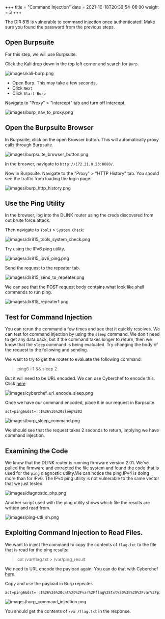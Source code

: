 +++
title = "Command Injection"
date = 2021-10-18T20:39:54-06:00
weight = 3
+++


The DIR 815 is vulnerable to command injection once authenticated. Make sure you found the password from the previous steps.

## Open Burpsuite

For this step, we will use Burpsuite.

Click the Kali drop down in the top left corner and search for `Burp`.

![images/kali-burp.png](/static/kali-find-burp.png)

- Open Burp. This may take a few seconds.
- Click `Next`
- Click `Start Burp`

Navigate to "Proxy" > "Intercept" tab and turn off Intercept.

![images/burp_nav_to_proxy.png](/static/burp_nav_to_proxy.png)

## Open the Burpsuite Browser

In Burpsuite, click on the open Browser button. This will automatically proxy calls through Burpsuite.

![images/burpsuite_browser_button.png](/static/burpsuite_browser_button.png)

In the broswer, navigate to `http://172.21.0.23:8080/`.

Now in Burpsuite. Navigate to the "Proxy" > "HTTP History" tab. You should see the traffic from loading the login page.

![images/burp_http_history.png](/static/burp_http_history.png)

## Use the Ping Utility

In the browser, log into the DLINK router using the creds discovered from out brute force attack.

Then navigate to `Tools` > `System Check`:

![images/dir815_tools_system_check.png](/static/dir815_tools_system_check.png)

Try using the IPv6 ping utility.

![images/dir815_ipv6_ping.png](/static/dir815_ipv6_ping.png)

Send the request to the repeater tab.

![images/dir815_send_to_repeater.png](/static/dir815_send_to_repeater.png)

We can see that the POST request body contains what look like shell commands to run ping.

![images/dir815_repeater1.png](/static/dir815_repeater1.png)

## Test for Command Injection

You can rerun the command a few times and see that it quickly resolves. We can test for command injection by using the `sleep` command. We don't need to get any data back, but if the command takes longer to return, then we know that the `sleep` command is being evaluated. Try changing the body of the request to the following and sending.

We want to try to get the router to evaluate the following command:
> ping6 ::1 && sleep 2

But it will need to be URL encoded. We can use Cyberchef to encode this. Click <a href="https://gchq.github.io/CyberChef/#recipe=URL_Encode(true)&input=JiYgc2xlZXAgMg"> here</a>

![images/cyberchef_url_encode_sleep.png](/static/cyberchef_url_encode_sleep.png)

Once we have our command encoded, place it in our request in Burpsuite.
```
act=ping6&dst=::1%26%26%20sleep%202
```
![images/burp_sleep_command.png](/static/burp_sleep_command.png)

We should see that the request takes 2 seconds to return, implying we have command injection.

## Examining the Code

We know that the DLINK router is running firmware version 2.01. We've pulled the firmware and extracted the file system and found the code that is used for the `ping` diagnostic utility.We can notice the ping IPv4 is doing more than for IPv6. The IPv4 ping utility is not vulnerable to the same vector that we just tested.

![images/diagnostic_php.png](/static/diagnostic_php.png)

Another script used with the ping utility shows which file the results are written and read from.

![images/ping-utli_sh.png](/static/ping-util_sh.png)


## Exploiting Command Injection to Read Files.

We want to inject the command to copy the contents of `flag.txt` to the file that is read for the ping results:

> cat /var/flag.txt > /var/ping_result

We need to URL encode the payload again. You can do that with Cyberchef <a href="https://gchq.github.io/CyberChef/#recipe=URL_Encode(true)&input=JiYgY2F0IC92YXIvZmxhZy50eHQgPiAvdmFyL3BpbmdfcmVzdWx0">here</a>.

Copy and use the payload in Burp repeater.
```
act=ping6&dst=::1%26%26%20cat%20%2Fvar%2Fflag%2Etxt%20%3E%20%2Fvar%2Fping%5Fresult
```
![images/burp_command_injection.png](/static/burp_command_injection.png)

You should get the contents of `/var/flag.txt` in the response.
